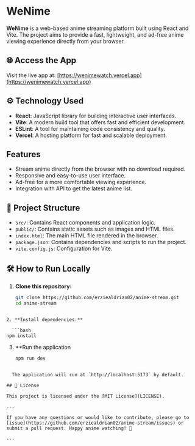 # WeNime

**WeNime** is a web-based anime streaming platform built using React and Vite. The project aims to provide a fast, lightweight, and ad-free anime viewing experience directly from your browser.

## 🌐 Access the App

Visit the live app at: [https://wenimewatch.vercel.app](https://wenimewatch.vercel.app)

## ⚙️ Technology Used

- **React**: JavaScript library for building interactive user interfaces.
- **Vite**: A modern build tool that offers fast and efficient development.
- **ESLint**: A tool for maintaining code consistency and quality.
- **Vercel**: A hosting platform for fast and scalable deployment.

## Features

- Stream anime directly from the browser with no download required.
- Responsive and easy-to-use user interface.
- Ad-free for a more comfortable viewing experience.
- Integration with API to get the latest anime list.

## 📁 Project Structure

- `src/`: Contains React components and application logic.
- `public/`: Contains static assets such as images and HTML files.
- `index.html`: The main HTML file rendered in the browser.
- `package.json`: Contains dependencies and scripts to run the project.
- `vite.config.js`: Configuration for Vite.

## 🛠️ How to Run Locally

1. **Clone this repository:**

   ```bash
   git clone https://github.com/erziealdrian02/anime-stream.git
   cd anime-stream
   ```

````''

2. **Install dependencies:**

  ```bash
npm install
````

3. \*\*Run the application

   ```bash
   npm run dev
   ```

```

  The application will run at `http://localhost:5173` by default.

## 📄 License

This project is licensed under the [MIT License](LICENSE).

---

If you have any questions or would like to contribute, please go to [issue](https://github.com/erziealdrian02/anime-stream/issues) or submit a pull request. Happy anime watching! 🎉

---
```
